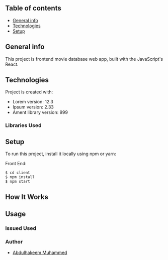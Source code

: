 ## Table of contents

- [General info](#general-info)
- [Technologies](#technologies)
- [Setup](#setup)

## General info

This project is frontend movie database web app, built with the JavaScript's React.

## Technologies

Project is created with:

- Lorem version: 12.3
- Ipsum version: 2.33
- Ament library version: 999

### Libraries Used

## Setup

To run this project, install it locally using npm or yarn:

Front End:

```
$ cd client
$ npm install
$ npm start
```

## How It Works

## Usage

### Issued Used

### Author

- [Abdulhakeem Muhammed](https://abdulhakeem-muhammed.netlify.app/)
